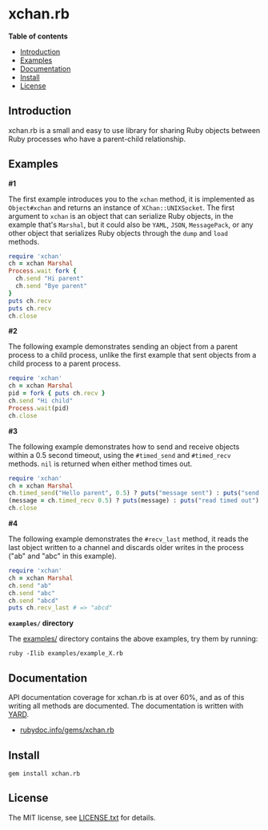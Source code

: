 # xchan.rb

**Table of contents**

* <a href="#introduction">Introduction</a>
* <a href="#examples">Examples</a>
* <a href="#documentation">Documentation</a>
* <a href="#install">Install</a>
* <a href="#license">License</a>

## <a id="introduction">Introduction</a>

xchan.rb is a small and easy to use library for sharing Ruby objects between
Ruby processes who have a parent-child relationship.

## <a id="examples">Examples</a>

**#1**

The first example introduces you to the `xchan` method, it is implemented as
`Object#xchan` and returns an instance of `XChan::UNIXSocket`. The first argument
to `xchan` is an object that can serialize Ruby objects, in the example that's
`Marshal`, but it could also be `YAML`, `JSON`, `MessagePack`, or any other object
that serializes Ruby objects through the `dump` and `load` methods.

```ruby
require 'xchan'
ch = xchan Marshal
Process.wait fork {
  ch.send "Hi parent"
  ch.send "Bye parent"
}
puts ch.recv
puts ch.recv
ch.close
```

**#2**

The following example demonstrates sending an object from a parent process to a
child process, unlike the first example that sent objects from a child process
to a parent process.

```ruby
require 'xchan'
ch = xchan Marshal
pid = fork { puts ch.recv }
ch.send "Hi child"
Process.wait(pid)
ch.close
```

**#3**

The following example demonstrates how to send and receive objects within a
0.5 second timeout, using the `#timed_send` and `#timed_recv` methods.
`nil` is returned when either method times out.

```ruby
require 'xchan'
ch = xchan Marshal
ch.timed_send("Hello parent", 0.5) ? puts("message sent") : puts("send timed out")
(message = ch.timed_recv 0.5) ? puts(message) : puts("read timed out")
ch.close
```

**#4**

The following example demonstrates the `#recv_last` method, it reads the last
object written to a channel and discards older writes in the process ("ab" and
"abc" in this example).

```ruby
require 'xchan'
ch = xchan Marshal
ch.send "ab"
ch.send "abc"
ch.send "abcd"
puts ch.recv_last # => "abcd"
```

__`examples/` directory__

The [examples/](examples/) directory contains the above examples, try them by running:

    ruby -Ilib examples/example_X.rb

## <a id="documentation">Documentation</a>

API documentation coverage for xchan.rb is at over 60%, and as of this writing all methods
are documented. The documentation is written with [YARD](https://github.com/lsegal/yard).

* [rubydoc.info/gems/xchan.rb](https://rubydoc.info/gems/xchan.rb)


## <a id="install">Install</a>

    gem install xchan.rb

## <a id="license"> License </a>

The MIT license, see [LICENSE.txt](./LICENSE.txt) for details.
